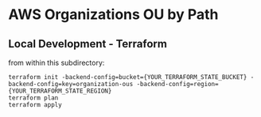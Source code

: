 # AWS Organizations OU by Path

## Local Development - Terraform
from within this subdirectory:
```
terraform init -backend-config=bucket={YOUR_TERRAFORM_STATE_BUCKET} -backend-config=key=organization-ous -backend-config=region={YOUR_TERRAFORM_STATE_REGION}
terraform plan
terraform apply
```
